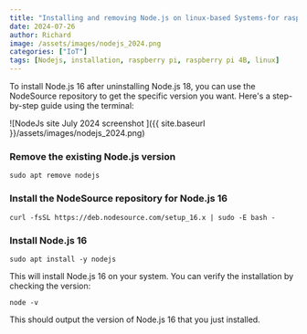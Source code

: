 ```yaml
---
title: "Installing and removing Node.js on linux-based Systems-for raspberry pi 4B "
date: 2024-07-26
author: Richard
image: /assets/images/nodejs_2024.png
categories: ["IoT"]
tags: [Nodejs, installation, raspberry pi, raspberry pi 4B, linux]
---
```



To install Node.js 16 after uninstalling Node.js 18, you can use the NodeSource repository to get the specific version you want. Here's a step-by-step guide using the terminal:

![NodeJs site July 2024 screenshot ]({{ site.baseurl }}/assets/images/nodejs_2024.png)

### Remove the existing Node.js version

```
sudo apt remove nodejs
```

### Install the NodeSource repository for Node.js 16

```
curl -fsSL https://deb.nodesource.com/setup_16.x | sudo -E bash -
```

### Install Node.js 16

```
sudo apt install -y nodejs
```

This will install Node.js 16 on your system. You can verify the installation by checking the version:

```
node -v
```

This should output the version of Node.js 16 that you just installed.